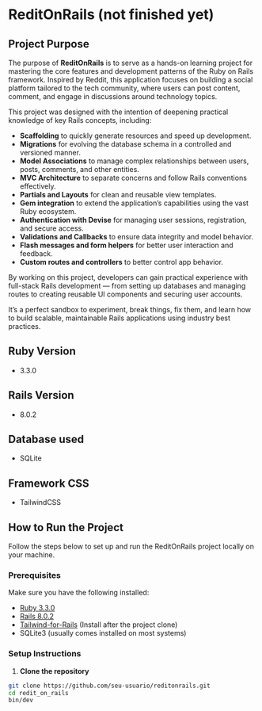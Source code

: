 # ReditOnRails (not finished yet)

## Project Purpose

The purpose of **ReditOnRails** is to serve as a hands-on learning project for mastering the core features and development patterns of the Ruby on Rails framework. Inspired by Reddit, this application focuses on building a social platform tailored to the tech community, where users can post content, comment, and engage in discussions around technology topics.

This project was designed with the intention of deepening practical knowledge of key Rails concepts, including:

- **Scaffolding** to quickly generate resources and speed up development.
- **Migrations** for evolving the database schema in a controlled and versioned manner.
- **Model Associations** to manage complex relationships between users, posts, comments, and other entities.
- **MVC Architecture** to separate concerns and follow Rails conventions effectively.
- **Partials and Layouts** for clean and reusable view templates.
- **Gem integration** to extend the application’s capabilities using the vast Ruby ecosystem.
- **Authentication with Devise** for managing user sessions, registration, and secure access.
- **Validations and Callbacks** to ensure data integrity and model behavior.
- **Flash messages and form helpers** for better user interaction and feedback.
- **Custom routes and controllers** to better control app behavior.

By working on this project, developers can gain practical experience with full-stack Rails development — from setting up databases and managing routes to creating reusable UI components and securing user accounts.

It’s a perfect sandbox to experiment, break things, fix them, and learn how to build scalable, maintainable Rails applications using industry best practices.

## Ruby Version
- 3.3.0

## Rails Version
- 8.0.2

## Database used
- SQLite

## Framework CSS 
- TailwindCSS

## How to Run the Project

Follow the steps below to set up and run the ReditOnRails project locally on your machine.

### Prerequisites

Make sure you have the following installed:

- [Ruby 3.3.0](https://www.ruby-lang.org/en/downloads/)
- [Rails 8.0.2](https://rubyonrails.org/)
- [Tailwind-for-Rails](https://tailwindcss.com/docs/installation/framework-guides/ruby-on-rails) (Install after the project clone)
- SQLite3 (usually comes installed on most systems)

### Setup Instructions

1. **Clone the repository**

```bash
git clone https://github.com/seu-usuario/reditonrails.git
cd redit_on_rails
bin/dev

